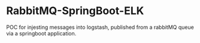 # RabbitMQ-SpringBoot-ELK
POC for injesting messages into logstash, published from a rabbitMQ queue via a springboot application.
